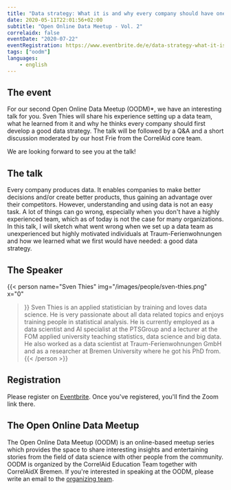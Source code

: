 ```yaml
---
title: "Data strategy: What it is and why every company should have one"
date: 2020-05-11T22:01:56+02:00
subtitle: "Open Online Data Meetup - Vol. 2"
correlaidx: false
eventDate: "2020-07-22"
eventRegistration: https://www.eventbrite.de/e/data-strategy-what-it-is-and-why-every-company-should-have-one-oodm-2-registration-113334807460?ref=estw
tags: ["oodm"]
languages: 
    - english
---
```


## The event 

For our second Open Online Data Meetup (OODM)*, we have an interesting talk for you. Sven Thies will share his experience setting up a data team, what he learned from it and why he thinks every company should first develop a good data strategy. The talk will be followed by a Q&A and a short discussion moderated by our host Frie from the CorrelAid core team.

We are looking forward to see you at the talk!

## The talk

Every company produces data. It enables companies to make better decisions and/or create better products, thus gaining an advantage over their competitors. However, understanding and using data is not an easy task. A lot of things can go wrong, especially when you don't have a highly experienced team, which as of today is not the case for many organizations. In this talk, I will sketch what went wrong when we set up a data team as unexperienced but highly motivated individuals at Traum-Ferienwohnungen and how we learned what we first would have needed: a good data strategy.

## The Speaker

{{< person 
    name="Sven Thies"
    img="/images/people/sven-thies.png"
    x="0"
>}}
   Sven Thies is an applied statistician by training and loves data science. He is very passionate about all data related topics and enjoys training people in statistical analysis. He is currently employed as a data scientist and AI specialist at the PTSGroup and a lecturer at the FOM applied university teaching statistics, data science and big data. He also worked as a data scientist at Traum-Ferienwohnungen GmbH and as a researcher at Bremen University where he got his PhD from. 
{{< /person >}}

## Registration 
Please register on [Eventbrite](https://www.eventbrite.de/e/data-strategy-what-it-is-and-why-every-company-should-have-one-oodm-2-registration-113334807460?ref=estw). Once you've registered, you'll find the Zoom link there.

## The Open Online Data Meetup
The Open Online Data Meetup (OODM) is an online-based meetup series which provides the space to share interesting insights and entertaining stories from the field of data science with other people from the community. OODM is organized by the CorrelAid Education Team together with CorrelAidX Bremen. If you're interested in speaking at the OODM, please write an email to the [organizing team](mailto:events@correlaid.org).



